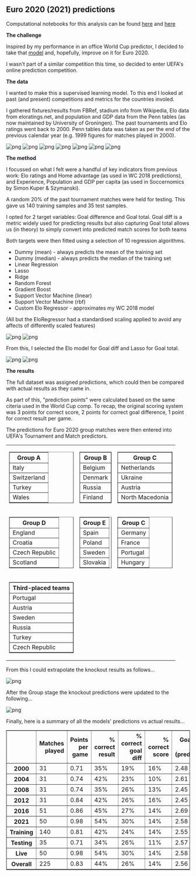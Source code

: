 
## Euro 2020 (2021) predictions

Computational notebooks for this analysis can be found [here](../notebooks/intl_02_euro_2020.ipynb) and [here](../notebooks/intl_02_euro_2020_live.ipynb)

__The challenge__

Inspired by my performance in an office World Cup predictor, I decided to take that [model](intl_01_world_cup_2018.md) and, hopefully, improve on it for Euro 2020.

I wasn't part of a similar competition this time, so decided to enter UEFA's online prediction competition.


__The data__

I wanted to make this a supervised learning model. To this end I looked at past (and present) competitions and metrics for the countries involed.

I gathered fixtures/results from FBRef, stadium info from Wikipedia, Elo data from eloratings.net, and population and GDP data from the Penn tables (as now maintained by University of Groningen). The past tournaments and Elo ratings went back to 2000. Penn tables data was taken as per the end of the previous calendar year (e.g. 1999 figures for matches played in 2000).

![png](figures/intl_02_euro_2020_6_5.png)
![png](figures/intl_02_euro_2020_6_7.png)
![png](figures/intl_02_euro_2020_7_7.png)
![png](figures/intl_02_euro_2020_10_1.png)
![png](figures/intl_02_euro_2020_10_11.png)
![png](figures/intl_02_euro_2020_10_31.png)
![png](figures/intl_02_euro_2020_10_33.png)


__The method__

I focussed on what I felt were a handful of key indicators from previous work: Elo ratings and Home advantage (as used in WC 2018 predictions), and Experience, Population and GDP per capita (as used in Soccernomics by Simon Kuper & Szymanski).

A random 20% of the past tournament matches were held for testing. This gave us 140 training samples and 35 test samples.

I opted for 2 target variables: Goal difference and Goal total. Goal diff is a metric widely used for predicting results but also capturing Goal total allows us (in theory) to simply convert into predicted match scores for both teams

Both targets were then fitted using a selection of 10 regression algorithms.

* Dummy (mean) - always predicts the mean of the training set
* Dummy (median) - always predicts the median of the training set
* Linear Regression
* Lasso
* Ridge
* Random Forest
* Gradient Boost
* Support Vector Machine (linear)
* Support Vector Machine (rbf)
* Custom Elo Regressor - approximates my WC 2018 model

(All but the EloRegressor had a standardised scaling applied to avoid any affects of differently scaled features)

![png](figures/intl_02_eval_goal_diff.PNG)
![png](figures/intl_02_eval_goal_total.PNG)

From this, I selected the Elo model for Goal diff and Lasso for Goal total.

![png](figures/intl_02_euro_2020_28_19.png)
![png](figures/intl_02_euro_2020_28_27.png)


__The results__

The full dataset was assigned predictions, which could then be compared with actual results as they came in.

As part of this, "prediction points" were calculated based on the same citeria used in the World Cup comp. To recap, the original scoring system was 3 points for correct score, 2 points for correct goal difference, 1 point for correct result per game.

The predictions for Euro 2020 group matches were then entered into UEFA's Tournament and Match predictors.

<table><tr>
<td>
<table border="1">
  <thead>
    <tr><th>Group A</th></tr>
  </thead>
  <tbody>
    <tr><td>Italy</td></tr>
    <tr><td>Switzerland</td></tr>
    <tr><td>Turkey</td></tr>
    <tr><td>Wales</td></tr>
  </tbody>
</table>
</td>
<td>
<table border="1">
  <thead>
    <tr><th>Group B</th></tr>
  </thead>
  <tbody>
    <tr><td>Belgium</td></tr>
    <tr><td>Denmark</td></tr>
    <tr><td>Russia</td></tr>
    <tr><td>Finland</td></tr>
  </tbody>
</table>
</td>
<td>
<table border="1">
  <thead>
    <tr><th>Group C</th></tr>
  </thead>
  <tbody>
    <tr><td>Netherlands</td></tr>
    <tr><td>Ukraine</td></tr>
    <tr><td>Austria</td></tr>
    <tr><td>North Macedonia</td></tr>
  </tbody>
</table>
</td>
</tr><tr>
<td>
<table border="1">
  <thead>
    <tr><th>Group D</th></tr>
  </thead>
  <tbody>
    <tr><td>England</td></tr>
    <tr><td>Croatia</td></tr>
    <tr><td>Czech Republic</td></tr>
    <tr><td>Scotland</td></tr>
  </tbody>
</table>
</td>
<td>
<table border="1">
  <thead>
    <tr><th>Group E</th></tr>
  </thead>
  <tbody>
    <tr><td>Spain</td></tr>
    <tr><td>Poland</td></tr>
    <tr><td>Sweden</td></tr>
    <tr><td>Slovakia</td></tr>
  </tbody>
</table>
</td>
<td>
<table border="1">
  <thead>
    <tr><th>Group C</th></tr>
  </thead>
  <tbody>
    <tr><td>Germany</td></tr>
    <tr><td>France</td></tr>
    <tr><td>Portugal</td></tr>
    <tr><td>Hungary</td></tr>
  </tbody>
</table>
</td>
</tr><tr>
<td>
<table border="1">
  <thead>
    <tr><th>Third-placed teams</th></tr>
  </thead>
  <tbody>
    <tr><td>Portugal</td></tr>
    <tr><td>Austria</td></tr>
    <tr><td>Sweden</td></tr>
    <tr><td>Russia</td></tr>
    <tr><td>Turkey</td></tr>
    <tr><td>Czech Republic</td></tr>
  </tbody>
</table>
</td>
</tr></table>

From this I could extrapolate the knockout results as follows...

![png](figures/intl_02_uefa_knockout.PNG)

After the Group stage the knockout predictions were updated to the following...

![png](figures/intl_02_uefa_knockout_2.PNG)

Finally, here is a summary of all the models' predictions vs actual results...

<table border="1" class="dataframe">
  <thead>
    <tr style="text-align: right;">
      <th></th>
      <th>Matches played</th>
      <th>Points per game</th>
      <th>% correct result</th>
      <th>% correct goal diff</th>
      <th>% correct score</th>
      <th>Goals per game (predicted)</th>
      <th>Goals per game (actual)</th>
      <th>% games won (predicted)</th>
      <th>% games won (actual)</th>
    </tr>
  </thead>
  <tbody>
    <tr>
      <th>2000</th>
      <td>31</td>
      <td>0.71</td>
      <td>35%</td>
      <td>19%</td>
      <td>16%</td>
      <td>2.48</td>
      <td>2.84</td>
      <td>52%</td>
      <td>87%</td>
    </tr>
    <tr>
      <th>2004</th>
      <td>31</td>
      <td>0.74</td>
      <td>42%</td>
      <td>23%</td>
      <td>10%</td>
      <td>2.61</td>
      <td>2.74</td>
      <td>74%</td>
      <td>74%</td>
    </tr>
    <tr>
      <th>2008</th>
      <td>31</td>
      <td>0.74</td>
      <td>35%</td>
      <td>26%</td>
      <td>13%</td>
      <td>2.45</td>
      <td>2.61</td>
      <td>45%</td>
      <td>87%</td>
    </tr>
    <tr>
      <th>2012</th>
      <td>31</td>
      <td>0.84</td>
      <td>42%</td>
      <td>26%</td>
      <td>16%</td>
      <td>2.45</td>
      <td>2.58</td>
      <td>45%</td>
      <td>84%</td>
    </tr>
    <tr>
      <th>2016</th>
      <td>51</td>
      <td>0.86</td>
      <td>45%</td>
      <td>27%</td>
      <td>14%</td>
      <td>2.69</td>
      <td>2.31</td>
      <td>75%</td>
      <td>78%</td>
    </tr>
    <tr>
      <th>2021</th>
      <td>50</td>
      <td>0.98</td>
      <td>54%</td>
      <td>30%</td>
      <td>14%</td>
      <td>2.58</td>
      <td>2.88</td>
      <td>68%</td>
      <td>82%</td>
    </tr>
    <tr>
      <th>Training</th>
      <td>140</td>
      <td>0.81</td>
      <td>42%</td>
      <td>24%</td>
      <td>14%</td>
      <td>2.55</td>
      <td>2.64</td>
      <td>61%</td>
      <td>81%</td>
    </tr>
    <tr>
      <th>Testing</th>
      <td>35</td>
      <td>0.71</td>
      <td>34%</td>
      <td>26%</td>
      <td>11%</td>
      <td>2.57</td>
      <td>2.37</td>
      <td>56%</td>
      <td>86%</td>
    </tr>
    <tr>
      <th>Live</th>
      <td>50</td>
      <td>0.98</td>
      <td>54%</td>
      <td>30%</td>
      <td>14%</td>
      <td>2.58</td>
      <td>2.88</td>
      <td>68%</td>
      <td>82%</td>
    </tr>
    <tr>
      <th>Overall</th>
      <td>225</td>
      <td>0.83</td>
      <td>44%</td>
      <td>26%</td>
      <td>14%</td>
      <td>2.56</td>
      <td>2.65</td>
      <td>62%</td>
      <td>82%</td>
    </tr>
  </tbody>
</table>